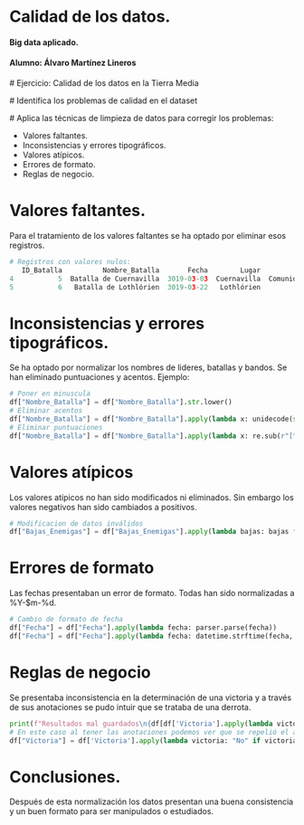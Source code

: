 # **Calidad de los datos.**

#### Big data aplicado.
#### Alumno: **Álvaro Martínez Lineros**
\# Ejercicio: Calidad de los datos en la Tierra Media

\# Identifica los problemas de calidad en el dataset

\# Aplica las técnicas de limpieza de datos para corregir los problemas:
- Valores faltantes.
- Inconsistencias y errores tipográficos.
- Valores atípicos.
- Errores de formato.
- Reglas de negocio.

# **Valores faltantes.**
Para el tratamiento de los valores faltantes se ha optado por eliminar esos registros.
```python
# Registros con valores nulos:
   ID_Batalla          Nombre_Batalla       Fecha        Lugar                 Bando Líder  Bajas_Enemigas  Bajas_Propias Victoria      Anotaciones
4           5  Batalla de Cuernavilla  3019-03-03  Cuernavilla  Comunidad del Anillo   NaN            8000            NaN       Sí  Defensa exitosa
5           6   Batalla de Lothlórien  3019-03-22   Lothlórien                Saurón   NaN            2000         5000.0       No  Ataque repelido
```
# **Inconsistencias y errores tipográficos.**
Se ha optado por normalizar los nombres de lideres, batallas y bandos. Se han eliminado puntuaciones y acentos. Ejemplo:
```python
# Poner en minuscula
df["Nombre_Batalla"] = df["Nombre_Batalla"].str.lower()
# Eliminar acentos
df["Nombre_Batalla"] = df["Nombre_Batalla"].apply(lambda x: unidecode(str(x)) if isinstance(x, str) else x)
# Eliminar puntuaciones
df["Nombre_Batalla"] = df["Nombre_Batalla"].apply(lambda x: re.sub(r"[^a-zA-Z0-9\s]", "", str(x)))
```
# **Valores atípicos**
Los valores atípicos no han sido modificados ni eliminados. Sin embargo los valores negativos han sido cambiados a positivos.
```python
# Modificacion de datos inválidos
df["Bajas_Enemigas"] = df["Bajas_Enemigas"].apply(lambda bajas: bajas * -1 if bajas < 0 else bajas)
```
# **Errores de formato**
Las fechas presentaban un error de formato. Todas han sido normalizadas a %Y-$m-%d.
```python
# Cambio de formato de fecha
df["Fecha"] = df["Fecha"].apply(lambda fecha: parser.parse(fecha))
df["Fecha"] = df["Fecha"].apply(lambda fecha: datetime.strftime(fecha, "%Y-%m-%d"))
```
# **Reglas de negocio**
Se presentaba inconsistencia en la determinación de una victoria y a través de sus anotaciones se pudo intuir que se trataba de una derrota.
```python
print(f"Resultados mal guardados\n{df[df['Victoria'].apply(lambda victoria: victoria not in ('Sí', 'No', 'Empate'))]}\n")
# En este caso al tener las anotaciones podemos ver que se repelió el ataque, por lo tanto vamos a considerarlo una derrota
df["Victoria"] = df['Victoria'].apply(lambda victoria: "No" if victoria not in ('Sí', 'No', 'Empate') else victoria)

```
# **Conclusiones.**
Después de esta normalización los datos presentan una buena consistencia y un buen formato para ser manipulados o estudiados.